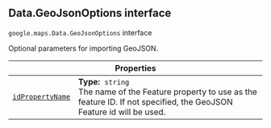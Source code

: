 
<h2 id="Data.GeoJsonOptions">Data.GeoJsonOptions interface</h2>
<p>
<code><span itemprop="path">google.maps</span>.<span itemprop="name">Data.GeoJsonOptions</span></code>
interface
</p>
<p>Optional parameters for importing GeoJSON.</p>
<div class="devsite-table-wrapper"><table class="properties responsive" summary="interface Data.GeoJsonOptions - Properties">
<thead>
<tr><th colspan="2">Properties</th>
</tr></thead>
<tbody>
<tr id="Data.GeoJsonOptions.idPropertyName">
<td itemprop="property"><code><a class="secret-link" href="#Data.GeoJsonOptions.idPropertyName"><span>idPropertyName</span></a></code></td>
<td><div><strong>Type:</strong>&nbsp; <code>string</code></div>
<div class="desc">The name of the Feature property to use as the feature ID. If not specified, the GeoJSON Feature id will be used.</div></td>
</tr>
</tbody>
</table></div>
<script src="replace_links.js"></script>
